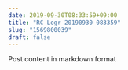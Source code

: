 ```yaml
---
date: 2019-09-30T08:33:59+09:00
title: "RC Logr 20190930 083359"
slug: "1569800039"
draft: false
---
```


Post content in markdown format

